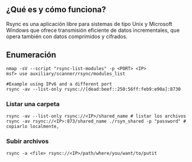 ## ¿Qué es y cómo funciona?

Rsync es una aplicación libre para sistemas de tipo Unix y Microsoft Windows que ofrece transmisión eficiente de datos incrementales, que opera también con datos comprimidos y cifrados.

## Enumeración

```
nmap -sV --script "rsync-list-modules" -p <PORT> <IP>
msf> use auxiliary/scanner/rsync/modules_list

#Example using IPv6 and a different port
rsync -av --list-only rsync://[dead:beef::250:56ff:feb9:e90a]:8730
```

### Listar una carpeta

```
rsync -av --list-only rsync://<IP>/shared_name # listar los archivos
rsync -av rsync://<IP>:873/shared_name ./rsyn_shared -p "password" # copiarlo localmente, 
```

### Subir archivos

```
rsync -a <file> rsync://<IP>/path/where/you/want/to/putit
```